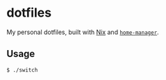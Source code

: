 # dotfiles

My personal dotfiles, built with [Nix][nix] and [`home-manager`][home-manager].

## Usage

```
$ ./switch
```

[nix]: https://nixos.org
[home-manager]: https://github.com/rycee/home-manager
